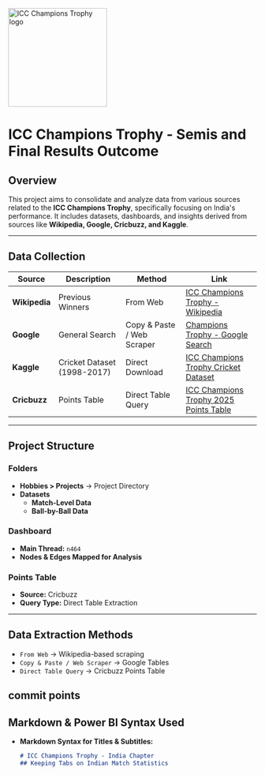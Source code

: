 <img src="https://www.sacricketmag.com/wp-content/uploads/2024/11/Champions-Trophy-logo-1024x464.jpg" alt="ICC Champions Trophy logo" width="200">


# ICC Champions Trophy - Semis and Final Results Outcome
 

## Overview  
This project aims to consolidate and analyze data from various sources related to the **ICC Champions Trophy**, specifically focusing on India's performance. It includes datasets, dashboards, and insights derived from sources like **Wikipedia, Google, Cricbuzz, and Kaggle**.  

---

## Data Collection  
| Source     | Description | Method | Link |
|------------|-------------------------|------------------|--------------------------------------------------|
| **Wikipedia** | Previous Winners | From Web | [ICC Champions Trophy - Wikipedia](https://en.wikipedia.org/wiki/ICC_Champions_Trophy) |
| **Google** | General Search | Copy & Paste / Web Scraper | [Champions Trophy - Google Search](https://www.google.com/search?q=champions+trophy) |
| **Kaggle** | Cricket Dataset (1998-2017) | Direct Download | [ICC Champions Trophy Cricket Dataset](https://www.kaggle.com/) |
| **Cricbuzz** | Points Table | Direct Table Query | [ICC Champions Trophy 2025 Points Table](https://www.cricbuzz.com/) |


---

## Project Structure  
### Folders  
- **Hobbies > Projects** → Project Directory  
- **Datasets**  
  - **Match-Level Data**  
  - **Ball-by-Ball Data**  

### Dashboard  
- **Main Thread:** `n464`  
- **Nodes & Edges Mapped for Analysis**  

### Points Table  
- **Source:** Cricbuzz  
- **Query Type:** Direct Table Extraction  

---

## Data Extraction Methods  
- `From Web` → Wikipedia-based scraping  
- `Copy & Paste / Web Scraper` → Google Tables  
- `Direct Table Query` → Cricbuzz Points Table


commit points 
---

## Markdown & Power BI Syntax Used  
- **Markdown Syntax for Titles & Subtitles:**  
  ```md
  # ICC Champions Trophy - India Chapter
  ## Keeping Tabs on Indian Match Statistics



  
